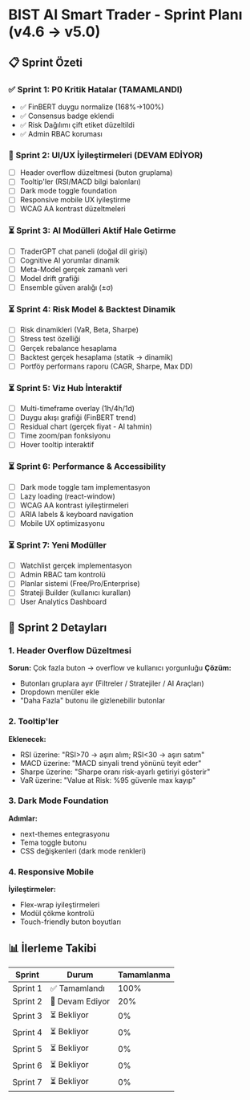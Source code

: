 # BIST AI Smart Trader - Sprint Planı (v4.6 → v5.0)

## 📋 Sprint Özeti

### ✅ Sprint 1: P0 Kritik Hatalar (TAMAMLANDI)
- ✅ FinBERT duygu normalize (168%→100%)
- ✅ Consensus badge eklendi
- ✅ Risk Dağılımı çift etiket düzeltildi
- ✅ Admin RBAC koruması

### 🚧 Sprint 2: UI/UX İyileştirmeleri (DEVAM EDİYOR)
- [ ] Header overflow düzeltmesi (buton gruplama)
- [ ] Tooltip'ler (RSI/MACD bilgi balonları)
- [ ] Dark mode toggle foundation
- [ ] Responsive mobile UX iyileştirme
- [ ] WCAG AA kontrast düzeltmeleri

### ⏳ Sprint 3: AI Modülleri Aktif Hale Getirme
- [ ] TraderGPT chat paneli (doğal dil girişi)
- [ ] Cognitive AI yorumlar dinamik
- [ ] Meta-Model gerçek zamanlı veri
- [ ] Model drift grafiği
- [ ] Ensemble güven aralığı (±σ)

### ⏳ Sprint 4: Risk Model & Backtest Dinamik
- [ ] Risk dinamikleri (VaR, Beta, Sharpe)
- [ ] Stress test özelliği
- [ ] Gerçek rebalance hesaplama
- [ ] Backtest gerçek hesaplama (statik → dinamik)
- [ ] Portföy performans raporu (CAGR, Sharpe, Max DD)

### ⏳ Sprint 5: Viz Hub İnteraktif
- [ ] Multi-timeframe overlay (1h/4h/1d)
- [ ] Duygu akışı grafiği (FinBERT trend)
- [ ] Residual chart (gerçek fiyat - AI tahmin)
- [ ] Time zoom/pan fonksiyonu
- [ ] Hover tooltip interaktif

### ⏳ Sprint 6: Performance & Accessibility
- [ ] Dark mode toggle tam implementasyon
- [ ] Lazy loading (react-window)
- [ ] WCAG AA kontrast iyileştirmeleri
- [ ] ARIA labels & keyboard navigation
- [ ] Mobile UX optimizasyonu

### ⏳ Sprint 7: Yeni Modüller
- [ ] Watchlist gerçek implementasyon
- [ ] Admin RBAC tam kontrolü
- [ ] Planlar sistemi (Free/Pro/Enterprise)
- [ ] Strateji Builder (kullanıcı kuralları)
- [ ] User Analytics Dashboard

## 🎯 Sprint 2 Detayları

### 1. Header Overflow Düzeltmesi
**Sorun:** Çok fazla buton → overflow ve kullanıcı yorgunluğu
**Çözüm:**
- Butonları gruplara ayır (Filtreler / Stratejiler / AI Araçları)
- Dropdown menüler ekle
- "Daha Fazla" butonu ile gizlenebilir butonlar

### 2. Tooltip'ler
**Eklenecek:**
- RSI üzerine: "RSI>70 → aşırı alım; RSI<30 → aşırı satım"
- MACD üzerine: "MACD sinyali trend yönünü teyit eder"
- Sharpe üzerine: "Sharpe oranı risk-ayarlı getiriyi gösterir"
- VaR üzerine: "Value at Risk: %95 güvenle max kayıp"

### 3. Dark Mode Foundation
**Adımlar:**
- next-themes entegrasyonu
- Tema toggle butonu
- CSS değişkenleri (dark mode renkleri)

### 4. Responsive Mobile
**İyileştirmeler:**
- Flex-wrap iyileştirmeleri
- Modül çökme kontrolü
- Touch-friendly buton boyutları

## 📊 İlerleme Takibi

| Sprint | Durum | Tamamlanma |
|--------|-------|------------|
| Sprint 1 | ✅ Tamamlandı | 100% |
| Sprint 2 | 🚧 Devam Ediyor | 20% |
| Sprint 3 | ⏳ Bekliyor | 0% |
| Sprint 4 | ⏳ Bekliyor | 0% |
| Sprint 5 | ⏳ Bekliyor | 0% |
| Sprint 6 | ⏳ Bekliyor | 0% |
| Sprint 7 | ⏳ Bekliyor | 0% |

